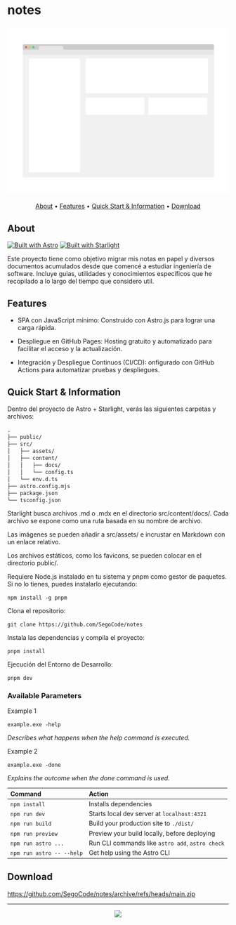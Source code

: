# notes

<h3 align="center"><img src="media/demo.png"></h3>

<p align="center">
  <a href="#about">About</a> •
  <a href="#features">Features</a> •
  <a href="#quick-start--information">Quick Start & Information</a> •
  <a href="#download">Download</a> 
</p>

## About
[![Built with Astro](https://astro.badg.es/v2/built-with-astro/tiny.svg)](https://astro.build) [![Built with Starlight](https://astro.badg.es/v2/built-with-starlight/tiny.svg)](https://starlight.astro.build) 

Este proyecto tiene como objetivo migrar mis notas en papel y diversos documentos acumulados desde que comencé a estudiar ingeniería de software. Incluye guías, utilidades y conocimientos específicos que he recopilado a lo largo del tiempo que considero util.

## Features

- SPA con JavaScript mínimo: Construido con Astro.js para lograr una carga rápida.
  
- Despliegue en GitHub Pages: Hosting gratuito y automatizado para facilitar el acceso y la actualización.

- Integración y Despliegue Continuos (CI/CD): onfigurado con GitHub Actions para automatizar pruebas y despliegues.


## Quick Start & Information

Dentro del proyecto de Astro + Starlight, verás las siguientes carpetas y archivos:
```
.
├── public/
├── src/
│   ├── assets/
│   ├── content/
│   │   ├── docs/
│   │   └── config.ts
│   └── env.d.ts
├── astro.config.mjs
├── package.json
└── tsconfig.json
```

Starlight busca archivos .md o .mdx en el directorio src/content/docs/. Cada archivo se expone como una ruta basada en su nombre de archivo.

Las imágenes se pueden añadir a src/assets/ e incrustar en Markdown con un enlace relativo.

Los archivos estáticos, como los favicons, se pueden colocar en el directorio public/.

Requiere Node.js instalado en tu sistema y pnpm como gestor de paquetes. Si no lo tienes, puedes instalarlo ejecutando:

```shell
npm install -g pnpm
```

Clona el repositorio:

```shell
git clone https://github.com/SegoCode/notes
```

Instala las dependencias y compila el proyecto:

```shell
pnpm install
```

Ejecución del Entorno de Desarrollo:

```shell
pnpm dev
```

### Available Parameters

Example 1
```shell
example.exe -help
```
*Describes what happens when the help command is executed.*

Example 2
```shell
example.exe -done
```
*Explains the outcome when the done command is used.*

| Command                   | Action                                           |
| :------------------------ | :----------------------------------------------- |
| `npm install`             | Installs dependencies                            |
| `npm run dev`             | Starts local dev server at `localhost:4321`      |
| `npm run build`           | Build your production site to `./dist/`          |
| `npm run preview`         | Preview your build locally, before deploying     |
| `npm run astro ...`       | Run CLI commands like `astro add`, `astro check` |
| `npm run astro -- --help` | Get help using the Astro CLI                     |

## Download

https://github.com/SegoCode/notes/archive/refs/heads/main.zip

---
<p align="center"><a href="https://github.com/SegoCode/notes/graphs/contributors">
  <img src="https://contrib.rocks/image?repo=SegoCode/notes" />
</a></p>

